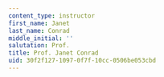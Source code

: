 ```yaml
---
content_type: instructor
first_name: Janet
last_name: Conrad
middle_initial: ''
salutation: Prof.
title: Prof. Janet Conrad
uid: 30f2f127-1097-0f7f-10cc-0506be053cbd
---
```

